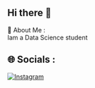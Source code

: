 ## Hi there 👋
💫 About Me : <br>
Iam a Data Science student

## 🌐 Socials :
[![Instagram](https://img.shields.io/badge/Instagram-%230077B5.svg?logo=Instagram&logoColor=Yellow)](https://www.instagram.com/neipane_nesinopu/)
